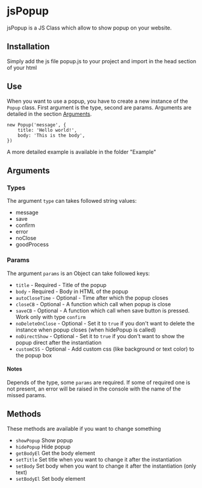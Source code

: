 # jsPopup
jsPopup is a JS Class which allow to show popup on your website.

## Installation
Simply add the js file popup.js to your project and import in the head section of your html

## Use
When you want to use a popup, you have to create a new instance of the `Popup` class. First argument is the type, second are params. Arguments are detailed in the section [Arguments](README.md#arguments).
```
new Popup('message', {
    title: 'Hello world!',
    body: 'This is the body',
})
```
A more detailed example is available in the folder "Example"

## Arguments
### Types
The argument `type` can takes followed string values:
- message
- save
- confirm
- error
- noClose
- goodProcess

### Params
The argument `params` is an Object can take followed keys:
- `title` - Required - Title of the popup
- `body` - Required - Body in HTML of the popup
- `autoCloseTime` - Optional - Time after which the popup closes
- `closeCB` - Optional - A function which call when popup is close
- `saveCB` - Optional - A function which call when save button is pressed. Work only with type `confirm`
- `noDeleteOnClose` - Optional - Set it to `true` if you don't want to delete the instance when popup closes (when hidePopup is called)
- `noDirectShow` - Optional - Set it to `true` if you don't want to show the popup direct after the instantiation
- `customCSS` - Optional - Add custom css (like background or text color) to the popup box

#### Notes
Depends of the type, some `params` are required. If some of required one is not present, an error will be raised in the console with the name of the missed params.

## Methods
These methods are available if you want to change something
- `showPopup` Show popup
- `hidePopup` Hide popup
- `getBodyEl` Get the body element
- `setTitle` Set title when you want to change it after the instantiation
- `setBody` Set body when you want to change it after the instantiation (only text)
- `setBodyEl` Set body element
